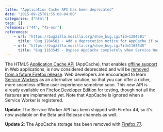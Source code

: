 ```yaml
---
title: "Application Cache API has been deprecated"
date: "2015-09-25T01:55:00-04:00"
categories: ["html"]
tags: []
releases: ["44", "45-esr"]
references:
    - url: "https://bugzilla.mozilla.org/show_bug.cgi?id=1204581"
      title: "Bug 1204581 - Add a deprecation notice for AppCache if service worker fetch interception is enabled"
    - url: "https://bugzilla.mozilla.org/show_bug.cgi?id=1163545"
      title: "Bug 1163545 - Bypass AppCache completely when Service Workers supported & registered"
---
```

The HTML5 [Application Cache API](https://developer.mozilla.org/docs/Web/HTML/Using_the_application_cache) (AppCache), that enables [offline support](https://developer.mozilla.org/Apps/Build/Offline) in Web applications, is now considered deprecated and will be [removed from a future Firefox release](https://www.fxsitecompat.dev/en-CA/docs/2016/application-cache-support-will-be-removed/). Web developers are encouraged to learn [Service Workers](https://developer.mozilla.org/docs/Web/API/Service_Worker_API) as an alternative solution, so that you can offer a richer, more seamless offline user experience sometime soon. This new API is already available on [Firefox Developer Edition](https://www.mozilla.org/firefox/developer/) for testing, though not all the features are implemented yet. Note that AppCache is ignored when a Service Worker is registered.

**Update**: The Service Worker API has been shipped with Firefox 44, so it's now available on the Beta and Release channels as well.

**Update 2**: The AppCache storage has been removed with [Firefox 77](https://www.fxsitecompat.dev/en-CA/docs/2020/application-cache-storage-has-been-removed/).
